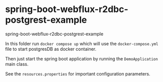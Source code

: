 # spring-boot-webflux-r2dbc-postgrest-example
spring-boot-webflux-r2dbc-postgrest-example


In this folder run `docker compose up` which will use the `docker-compose.yml` file to start postgresDB as docker container.

Then just start the spring boot application by running the `DemoApplication` main class.

See the `resources.properties` for important configuration parameters. 